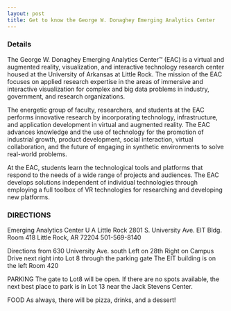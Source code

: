 ```yaml
---
layout: post
title: Get to know the George W. Donaghey Emerging Analytics Center
---
```


### Details
The George W. Donaghey Emerging Analytics Center™ (EAC) is a virtual and augmented reality, visualization, and interactive technology research center housed at the University of Arkansas at Little Rock. The mission of the EAC focuses on applied research expertise in the areas of immersive and interactive visualization for complex and big data problems in industry, government, and research organizations.

The energetic group of faculty, researchers, and students at the EAC performs innovative research by incorporating technology, infrastructure, and application development in virtual and augmented reality. The EAC advances knowledge and the use of technology for the promotion of industrial growth, product development, social interaction, virtual collaboration, and the future of engaging in synthetic environments to solve real-world problems.

At the EAC, students learn the technological tools and platforms that respond to the needs of a wide range of projects and audiences. The EAC develops solutions independent of individual technologies through employing a full toolbox of VR technologies for researching and developing new platforms.  


### DIRECTIONS
Emerging Analytics Center
U A Little Rock
2801 S. University Ave.
EIT Bldg. Room 418
Little Rock, AR 72204
501-569-8140

Directions from 630
University Ave. south
Left on 28th
Right on Campus Drive
next right into Lot 8
through the parking gate
The EIT building is on the left
Room 420  

PARKING
The gate to Lot8 will be open. If there are no spots available, the next best place to park is in Lot 13 near the Jack Stevens Center.

FOOD
As always, there will be pizza, drinks, and a dessert!
